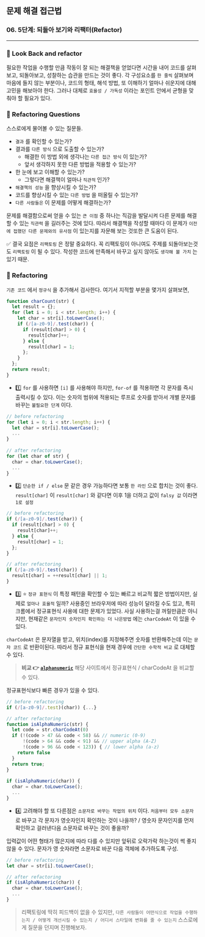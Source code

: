 ## 문제 해결 접근법

### 06. 5단계: 되돌아 보기와 리팩터(Refactor)
---------------------------------------------

### 📌 Look Back and refactor

필요한 작업을 수행할 만큼 작동이 잘 되는 해결책을 얻었다면 시간을 내어 코드를 살펴보고, 되돌아보고, 성찰하는 습관을 만드는 것이 좋다. 
각 구성요소를 `한 줄씩` 살펴보며 마음에 들지 않는 부분이나, 코드의 형태, 해석 방법, 또 이해하기 얼마나 쉬운지에 대해 고민을 해보아야 한다.
그러나 대체로 `효율성 / 가독성` 이라는 포인트 안에서 균형을 맞춰야 할 필요가 있다.

### 📌 Refactoring Questions

스스로에게 물어볼 수 있는 질문들.

- `결과` 를 확인할 수 있는가?
- 결과를 `다른 방식` 으로 도출할 수 있는가?
  - 해결한 이 방법 외에 생각나는 `다른 접근 방식` 이 있는가?
  - 앞서 생각하지 못한 다른 방법을 적용할 수 있는가?
- 한 눈에 보고 이해할 수 있는가?
  - 그렇다면 해결책이 얼마나 `직관적` 인가?
- `해결책의 성능` 을 향상시킬 수 있는가?
- 코드를 향상시킬 수 있는 `다른 방법` 을 떠올릴 수 있는가?
- `다른 사람들은` 이 문제를 어떻게 해결하는가?

문제를 해결함으로써 얻을 수 있는 `큰 이점` 중 하나는 직감을 발달시켜 다른 문제를 해결할 수 있는 `직관력` 을 길러주는 것에 있다. 따라서 해결책을 작성할 때마다 이 문제가 `이전에 접했던 다른 문제와의 유사점` 이 있는지를 자문해 보는 것또한 큰 도움이 된다.

✅ 결국 요점은 `리팩토링` 은 정말 중요하다. 꼭 리팩토링이 아니여도 주제를 되돌아보는것도 `리팩토링` 이 될 수 있다. 작성한 코드에 만족해서 바꾸고 싶지 않아도 `생각해 볼 가치` 는 있기 때문.

### 📌 Refactoring

`기존 코드` 에서 `정규식` 을 추가해서 검사한다.
여기서 지적할 부분을 몇가지 살펴보면,

```js
function charCount(str) {
  let result = {};
  for (let i = 0; i < str.length; i++) {
    let char = str[i].toLowerCase();
    if (/[a-z0-9]/.test(char)) {
      if (result[char] > 0) {
      	result[char]++;
      } else {
        result[char] = 1;
      };
    }
  };
  return result;
}
```

- 1️⃣ `for` 를 사용하면 `[i]` 를 사용해야 하지만, `for-of` 를 적용하면 각 문자를 즉시 출력시킬 수 있다. 이는 숫자의 범위에 적용되는 루프로 숫자를 받아서 개별 문자를 바꾸는 `불필요한 단계` 이다.



```js
// before refactoring
for (let i = 0; i < str.length; i++) {
  let char = str[i].toLowerCase();
  ...
}
  
// after refactoring
for (let char of str) {
  char = char.toLowerCase();
  ...
}
```

- 2️⃣ `단순한 if / else` 문 같은 경우 가능하다면 보통 `한 라인` 으로 합치는 것이 좋다.
`result[char]` 이 `result[char]` 와 같다면 이후 1을 더하고 값이 `falsy 값` 이라면 `1로 설정`

```js
// before refactoring
if (/[a-z0-9]/.test(char)) {
  if (result[char] > 0) {
    result[char]++;
  } else {
    result[char] = 1;
  };
}

// after refactoring
if (/[a-z0-9]/.test(char)) {
  result[char] = ++result[char] || 1;
}
```

- 3️⃣ ⭐️ `정규 표현식` 이 특정 패턴을 확인할 수 있는 빠르고 비교적 짧은 방법이지만, 실제로 `얼마나 효율적` 일까?
사용중인 브라우저에 따라 성능이 달라질 수도 있고, 특히 크롬에서 정규표현식 사용에 대한 문제가 있었다. 사실 사용하는걸 꺼릴만큼은 아니지만, 현재같은 `문자인지 숫자인지 확인하는 더 나은방법` 에는 `charCodeAt` 이 있을 수 있다.

`charCodeAt` 은 문자열을 받고, 위치(index)를 지정해주면 숫자를 반환해주는데 이는 `문자 코드` 로 반환이된다. 따라서 정규 표현식을 현재 경우에 `간단한 수학적 비교` 로 대체할 수 있다.

> **비교 👉 [`alphanumeric`]**
해당 사이트에서 정규표현식 / charCodeAt 을 비교할 수 있다.

정규표현식보다 빠른 경우가 있을 수 있다. 

```js
// before refactoring
if (/[a-z0-9]/.test)(char)) {...}

// after refactoring
function isAlphaNumeric(str) {
  let code = str.charCodeAt(0)
  if (!(code > 47 && code < 58) && // numeric (0-9)
      !(code > 64 && code < 91) && // upper alpha (A-Z)
      !(code > 96 && code < 123)) { // lower alpha (a-z)
    return false
  }
  return true;
}
                             
if (isAlphaNumeric(char)) {
  char = char.toLowerCase();
  ...
}
```

- 4️⃣ 고려해야 할 또 다른점은 `소문자로 바꾸는 작업의 위치` 이다.
`처음부터 모두 소문자` 로 바꾸고 각 문자가 영숫자인지 확인하는 것이 나을까? / 영숫자 문자인지를 먼저 확인하고 걸러낸다음 소문자로 바꾸는 것이 좋을까?

입력값이 어떤 형태가 많은지에 따라 다를 수 있지만 앞뒤로 오락가락 하는것이 썩 좋지 않을 수 있다. 
문자가 영 숫자라면 소문자로 바꾼 다음 객체에 추가하도록 구성.

```js
// before refactoring
let char = str[i].toLowerCase();

// after refactoring
if (isAlphaNumeric(char)) {
  char = char.toLowerCase();
  ...
}
```

[`alphanumeric`]: https://www.measurethat.net/Benchmarks/Show/15681/0/alphanumeric-string

> 리팩토링에 딱히 피드백이 없을 수 있지만, `다른 사람들이 어떤식으로 작업을 수행하는지 / 어떻게 개선시킬 수 있는지 / 어디서 스타일에 변화를 줄 수 있는지` 스스로에게 질문을 던지며 진행해보자.